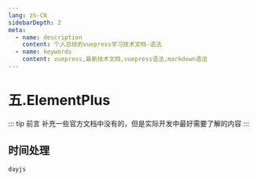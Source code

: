 ```yaml
---
lang: zh-CN
sidebarDepth: 2
meta:
  - name: description
    content: 个人总结的vuepress学习技术文档-语法
  - name: keywords
    content: vuepress,最新技术文档,vuepress语法,markdown语法
---
```


# 五.ElementPlus

::: tip 前言
补充一些官方文档中没有的，但是实际开发中最好需要了解的内容
:::
## 时间处理
```sh
dayjs
```